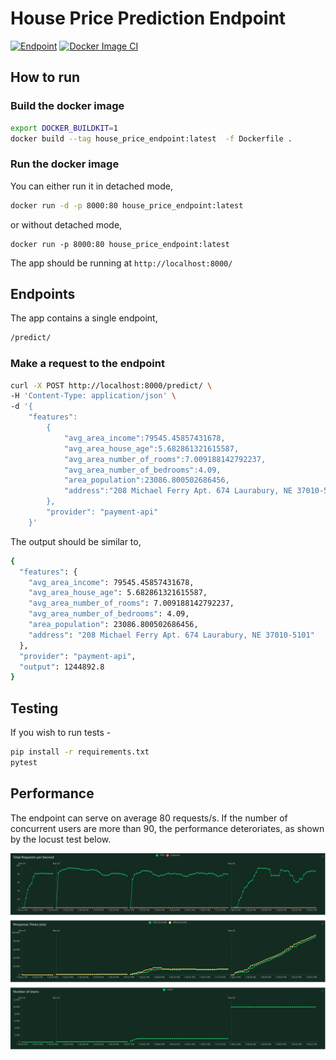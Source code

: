 # House Price Prediction Endpoint

[![Endpoint](https://github.com/anirbanpranto/house-price-endpoint/actions/workflows/python-app.yml/badge.svg)](https://github.com/anirbanpranto/house-price-endpoint/actions/workflows/python-app.yml)
[![Docker Image CI](https://github.com/anirbanpranto/house-price-endpoint/actions/workflows/docker-image.yml/badge.svg)](https://github.com/anirbanpranto/house-price-endpoint/actions/workflows/docker-image.yml)

## How to run

### Build the docker image

```bash
export DOCKER_BUILDKIT=1
docker build --tag house_price_endpoint:latest  -f Dockerfile .
```

### Run the docker image

You can either run it in detached mode,

```bash
docker run -d -p 8000:80 house_price_endpoint:latest
```

or without detached mode,

```
docker run -p 8000:80 house_price_endpoint:latest
```

The app should be running at `http://localhost:8000/`

## Endpoints

The app contains a single endpoint,

```bash
/predict/
```

### Make a request to the endpoint

```bash
curl -X POST http://localhost:8000/predict/ \
-H 'Content-Type: application/json' \
-d '{
    "features":
        {
            "avg_area_income":79545.45857431678,
            "avg_area_house_age":5.682861321615587,
            "avg_area_number_of_rooms":7.009188142792237,
            "avg_area_number_of_bedrooms":4.09,
            "area_population":23086.800502686456,
            "address":"208 Michael Ferry Apt. 674 Laurabury, NE 37010-5101"
        },
        "provider": "payment-api"
    }'
```

The output should be similar to,

```bash
{
  "features": {
    "avg_area_income": 79545.45857431678,
    "avg_area_house_age": 5.682861321615587,
    "avg_area_number_of_rooms": 7.009188142792237,
    "avg_area_number_of_bedrooms": 4.09,
    "area_population": 23086.800502686456,
    "address": "208 Michael Ferry Apt. 674 Laurabury, NE 37010-5101"
  },
  "provider": "payment-api",
  "output": 1244892.8
}
```

## Testing

If you wish to run tests -

```bash
pip install -r requirements.txt
pytest
```

## Performance

The endpoint can serve on average 80 requests/s. If the number of concurrent users are more than 90, the performance deteroriates, as shown by the locust test below.

![Locust](https://github.com/anirbanpranto/house-price-endpoint/blob/master/total_requests_per_second_1694259178.png)
